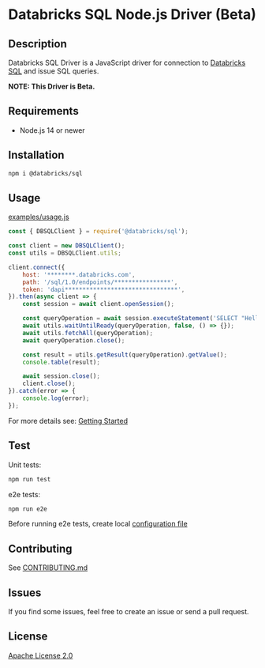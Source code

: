 # Databricks SQL Node.js Driver (Beta)

## Description

Databricks SQL Driver is a JavaScript driver for connection to [Databricks SQL](https://databricks.com/product/databricks-sql) and issue SQL queries.

**NOTE: This Driver is Beta.**

## Requirements

- Node.js 14 or newer

## Installation

```bash
npm i @databricks/sql
```

## Usage

[examples/usage.js](examples/usage.js)
```javascript
const { DBSQLClient } = require('@databricks/sql');

const client = new DBSQLClient();
const utils = DBSQLClient.utils;

client.connect({
    host: '********.databricks.com',
    path: '/sql/1.0/endpoints/****************',
    token: 'dapi********************************',
}).then(async client => {
    const session = await client.openSession();

    const queryOperation = await session.executeStatement('SELECT "Hello, World!"', { runAsync: true });
    await utils.waitUntilReady(queryOperation, false, () => {});
    await utils.fetchAll(queryOperation);
    await queryOperation.close();

    const result = utils.getResult(queryOperation).getValue();
    console.table(result);

    await session.close();
    client.close();
}).catch(error => {
    console.log(error);
});
```

For more details see: [Getting Started](docs/readme.md) 

## Test

Unit tests:

```bash
npm run test
```

e2e tests:

```bash
npm run e2e
```

Before running e2e tests, create local [configuration file](tests/e2e/utils/config.js)

## Contributing

See [CONTRIBUTING.md](CONTRIBUTING.md)

## Issues

If you find some issues, feel free to create an issue or send a pull request.

## License
 
[Apache License 2.0](LICENSE)
